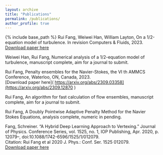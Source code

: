 ```yaml
---
layout: archive
title: "Publications"
permalink: /publications/
author_profile: true
---
```

{% include base_path %}
Rui Fang, Weiwei Han, William Layton, On a 1/2-equation model of turbulence. In revision Computers & Fluids, 2023. <br />
[Download paper here](
 https://arxiv.org/abs/2309.03358
)

Weiwei Han, Rui Fang, Numerical analysis of a 1/2-equation model of turbulence, manuscript complete, aim for a journal to submit.

Rui Fang, Penalty ensembles for the Navier-Stokes, the VI th AMMCS Conference, Waterloo, ON,
Canada, 2023.  <br />
[Download paper here](
https://arxiv.org/abs/2309.03358](https://arxiv.org/abs/2309.12870
)

Rui Fang, An algorithm for fast calculation of flow ensembles, manuscript complete, aim for a journal to submit.

Rui Fang, A Doubly Pointwise Adaptive Penalty Method for the Navier Stokes Equations, analysis complete, numeric in pending.
   	
Fang, Schreiner. “A Hybrid Deep Learning Approach to Vertexing.” Journal of Physics. Conference Series,
vol. 1525, no. 1, IOP Publishing, Apr. 2020, p. 12079–, doi:10.1088/1742-6596/1525/1/012079. <br />
Citation: Rui Fang et al 2020 J. Phys.: Conf. Ser. 1525 012079. <br />
[Download paper here](
https://doi.org/10.1088/1742-6596/1525/1/012079
)
